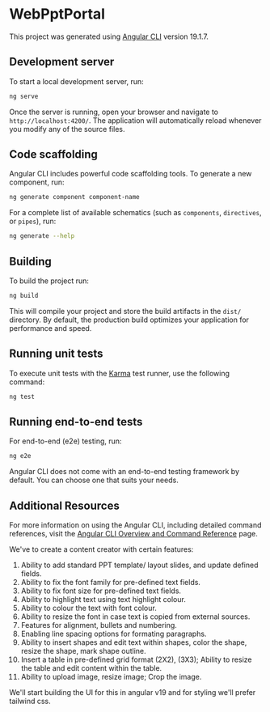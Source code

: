 # WebPptPortal

This project was generated using [Angular CLI](https://github.com/angular/angular-cli) version 19.1.7.

## Development server

To start a local development server, run:

```bash
ng serve
```

Once the server is running, open your browser and navigate to `http://localhost:4200/`. The application will automatically reload whenever you modify any of the source files.

## Code scaffolding

Angular CLI includes powerful code scaffolding tools. To generate a new component, run:

```bash
ng generate component component-name
```

For a complete list of available schematics (such as `components`, `directives`, or `pipes`), run:

```bash
ng generate --help
```

## Building

To build the project run:

```bash
ng build
```

This will compile your project and store the build artifacts in the `dist/` directory. By default, the production build optimizes your application for performance and speed.

## Running unit tests

To execute unit tests with the [Karma](https://karma-runner.github.io) test runner, use the following command:

```bash
ng test
```

## Running end-to-end tests

For end-to-end (e2e) testing, run:

```bash
ng e2e
```

Angular CLI does not come with an end-to-end testing framework by default. You can choose one that suits your needs.

## Additional Resources

For more information on using the Angular CLI, including detailed command references, visit the [Angular CLI Overview and Command Reference](https://angular.dev/tools/cli) page.

We've to create a content creator with certain features:

1. Ability to add standard PPT template/ layout slides, and update defined fields.
2. Ability to fix the font family for pre-defined text fields.
3. Ability to fix font size for pre-defined text fields.
4. Ability to highlight text using text highlight colour.
5. Ability to colour the text with font colour.
6. Ability to resize the font in case text is copied from external sources.
7. Features for alignment, bullets and numbering.
8. Enabling line spacing options for formating paragraphs.
9. Ability to insert shapes and edit text within shapes, color the shape, resize the shape, mark shape outline.
10. Insert a table in pre-defined grid format (2X2), (3X3); Ability to resize the table and edit content within the table.
11. Ability to upload image, resize image; Crop the image.

We'll start building the UI for this in angular v19 and for styling we'll prefer tailwind css.
